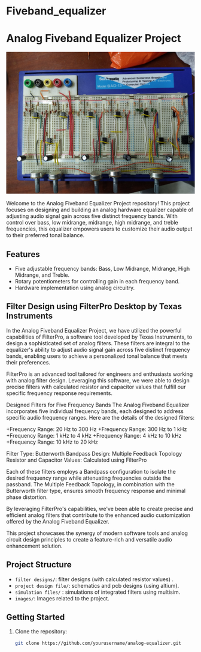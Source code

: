 # Fiveband_equalizer

# Analog Fiveband Equalizer Project

![Equalizer](images/equalizer_image.png)

Welcome to the Analog Fiveband Equalizer Project repository! This project focuses on designing and building an analog hardware equalizer capable of adjusting audio signal gain across five distinct frequency bands. With control over bass, low midrange, midrange, high midrange, and treble frequencies, this equalizer empowers users to customize their audio output to their preferred tonal balance.

## Features

- Five adjustable frequency bands: Bass, Low Midrange, Midrange, High Midrange, and Treble.
- Rotary potentiometers for controlling gain in each frequency band.
- Hardware implementation using analog circuitry.

## Filter Design using FilterPro Desktop by Texas Instruments
In the Analog Fiveband Equalizer Project, we have utilized the powerful capabilities of FilterPro, a software tool developed by Texas Instruments, to design a sophisticated set of analog filters. These filters are integral to the equalizer's ability to adjust audio signal gain across five distinct frequency bands, enabling users to achieve a personalized tonal balance that meets their preferences.

FilterPro is an advanced tool tailored for engineers and enthusiasts working with analog filter design. Leveraging this software, we were able to design precise filters with calculated resistor and capacitor values that fulfill our specific frequency response requirements.

Designed Filters for Five Frequency Bands
The Analog Fiveband Equalizer incorporates five individual frequency bands, each designed to address specific audio frequency ranges. Here are the details of the designed filters:

+Frequency Range: 20 Hz to 300 Hz
+Frequency Range: 300 Hz to 1 kHz
+Frequency Range: 1 kHz to 4 kHz
+Frequency Range: 4 kHz to 10 kHz
+Frequency Range: 10 kHz to 20 kHz

Filter Type: Butterworth Bandpass
Design: Multiple Feedback Topology
Resistor and Capacitor Values: Calculated using FilterPro

Each of these filters employs a Bandpass configuration to isolate the desired frequency range while attenuating frequencies outside the passband. The Multiple Feedback Topology, in combination with the Butterworth filter type, ensures smooth frequency response and minimal phase distortion.

By leveraging FilterPro's capabilities, we've been able to create precise and efficient analog filters that contribute to the enhanced audio customization offered by the Analog Fiveband Equalizer.

This project showcases the synergy of modern software tools and analog circuit design principles to create a feature-rich and versatile audio enhancement solution.

## Project Structure

- `filter designs/`: filter designs (with calculated resistor values) .
- `project design file/`: schematics and pcb designs (using altium).
- `simulation files/` : simulations of integrated filters using multisim.
- `images/`: Images related to the project.

## Getting Started

1. Clone the repository:

   ```sh
   git clone https://github.com/yourusername/analog-equalizer.git
